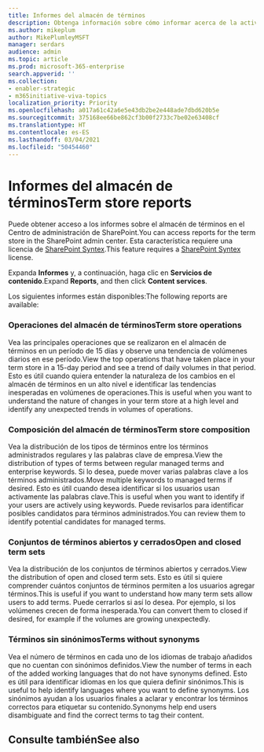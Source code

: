 ```yaml
---
title: Informes del almacén de términos
description: Obtenga información sobre cómo informar acerca de la actividad del almacén de términos
ms.author: mikeplum
author: MikePlumleyMSFT
manager: serdars
audience: admin
ms.topic: article
ms.prod: microsoft-365-enterprise
search.appverid: ''
ms.collection:
- enabler-strategic
- m365initiative-viva-topics
localization_priority: Priority
ms.openlocfilehash: a017a61c42a6e5e43db2be2e448ade7dbd620b5e
ms.sourcegitcommit: 375168ee66be862cf3b00f2733c7be02e63408cf
ms.translationtype: HT
ms.contentlocale: es-ES
ms.lasthandoff: 03/04/2021
ms.locfileid: "50454460"
---
```

# <a name="term-store-reports"></a><span data-ttu-id="0ea1f-103">Informes del almacén de términos</span><span class="sxs-lookup"><span data-stu-id="0ea1f-103">Term store reports</span></span>

<span data-ttu-id="0ea1f-104">Puede obtener acceso a los informes sobre el almacén de términos en el Centro de administración de SharePoint.</span><span class="sxs-lookup"><span data-stu-id="0ea1f-104">You can access reports for the term store in the SharePoint admin center.</span></span> <span data-ttu-id="0ea1f-105">Esta característica requiere una licencia de [SharePoint Syntex](index.md).</span><span class="sxs-lookup"><span data-stu-id="0ea1f-105">This feature requires a [SharePoint Syntex](index.md) license.</span></span>

<span data-ttu-id="0ea1f-106">Expanda **Informes** y, a continuación, haga clic en **Servicios de contenido**.</span><span class="sxs-lookup"><span data-stu-id="0ea1f-106">Expand **Reports**, and then click **Content services**.</span></span>

<span data-ttu-id="0ea1f-107">Los siguientes informes están disponibles:</span><span class="sxs-lookup"><span data-stu-id="0ea1f-107">The following reports are available:</span></span>

### <a name="term-store-operations"></a><span data-ttu-id="0ea1f-108">Operaciones del almacén de términos</span><span class="sxs-lookup"><span data-stu-id="0ea1f-108">Term store operations</span></span>

<span data-ttu-id="0ea1f-109">Vea las principales operaciones que se realizaron en el almacén de términos en un período de 15 días y observe una tendencia de volúmenes diarios en ese período.</span><span class="sxs-lookup"><span data-stu-id="0ea1f-109">View the top operations that have taken place in your term store in a 15-day period and see a trend of daily volumes in that period.</span></span> <span data-ttu-id="0ea1f-110">Esto es útil cuando quiera entender la naturaleza de los cambios en el almacén de términos en un alto nivel e identificar las tendencias inesperadas en volúmenes de operaciones.</span><span class="sxs-lookup"><span data-stu-id="0ea1f-110">This is useful when you want to understand the nature of changes in your term store at a high level and identify any unexpected trends in volumes of operations.</span></span> 

### <a name="term-store-composition"></a><span data-ttu-id="0ea1f-111">Composición del almacén de términos</span><span class="sxs-lookup"><span data-stu-id="0ea1f-111">Term store composition</span></span>

<span data-ttu-id="0ea1f-112">Vea la distribución de los tipos de términos entre los términos administrados regulares y las palabras clave de empresa.</span><span class="sxs-lookup"><span data-stu-id="0ea1f-112">View the distribution of types of terms between regular managed terms and enterprise keywords.</span></span> <span data-ttu-id="0ea1f-113">Si lo desea, puede mover varias palabras clave a los términos administrados.</span><span class="sxs-lookup"><span data-stu-id="0ea1f-113">Move multiple keywords to managed terms if desired.</span></span> <span data-ttu-id="0ea1f-114">Esto es útil cuando desea identificar si los usuarios usan activamente las palabras clave.</span><span class="sxs-lookup"><span data-stu-id="0ea1f-114">This is useful when you want to identify if your users are actively using keywords.</span></span> <span data-ttu-id="0ea1f-115">Puede revisarlos para identificar posibles candidatos para términos administrados.</span><span class="sxs-lookup"><span data-stu-id="0ea1f-115">You can review them to identify potential candidates for managed terms.</span></span>

### <a name="open-and-closed-term-sets"></a><span data-ttu-id="0ea1f-116">Conjuntos de términos abiertos y cerrados</span><span class="sxs-lookup"><span data-stu-id="0ea1f-116">Open and closed term sets</span></span>

<span data-ttu-id="0ea1f-117">Vea la distribución de los conjuntos de términos abiertos y cerrados.</span><span class="sxs-lookup"><span data-stu-id="0ea1f-117">View the distribution of open and closed term sets.</span></span> <span data-ttu-id="0ea1f-118">Esto es útil si quiere comprender cuántos conjuntos de términos permiten a los usuarios agregar términos.</span><span class="sxs-lookup"><span data-stu-id="0ea1f-118">This is useful if you want to understand how many term sets allow users to add terms.</span></span> <span data-ttu-id="0ea1f-119">Puede cerrarlos si así lo desea. Por ejemplo, si los volúmenes crecen de forma inesperada.</span><span class="sxs-lookup"><span data-stu-id="0ea1f-119">You can convert them to closed if desired, for example if the volumes are growing unexpectedly.</span></span> 

### <a name="terms-without-synonyms"></a><span data-ttu-id="0ea1f-120">Términos sin sinónimos</span><span class="sxs-lookup"><span data-stu-id="0ea1f-120">Terms without synonyms</span></span>

<span data-ttu-id="0ea1f-121">Vea el número de términos en cada uno de los idiomas de trabajo añadidos que no cuentan con sinónimos definidos.</span><span class="sxs-lookup"><span data-stu-id="0ea1f-121">View the number of terms in each of the added working languages that do not have synonyms defined.</span></span> <span data-ttu-id="0ea1f-122">Esto es útil para identificar idiomas en los que quiera definir sinónimos.</span><span class="sxs-lookup"><span data-stu-id="0ea1f-122">This is useful to help identify languages where you want to define synonyms.</span></span> <span data-ttu-id="0ea1f-123">Los sinónimos ayudan a los usuarios finales a aclarar y encontrar los términos correctos para etiquetar su contenido.</span><span class="sxs-lookup"><span data-stu-id="0ea1f-123">Synonyms help end users disambiguate and find the correct terms to tag their content.</span></span>

## <a name="see-also"></a><span data-ttu-id="0ea1f-124">Consulte también</span><span class="sxs-lookup"><span data-stu-id="0ea1f-124">See also</span></span>



  






